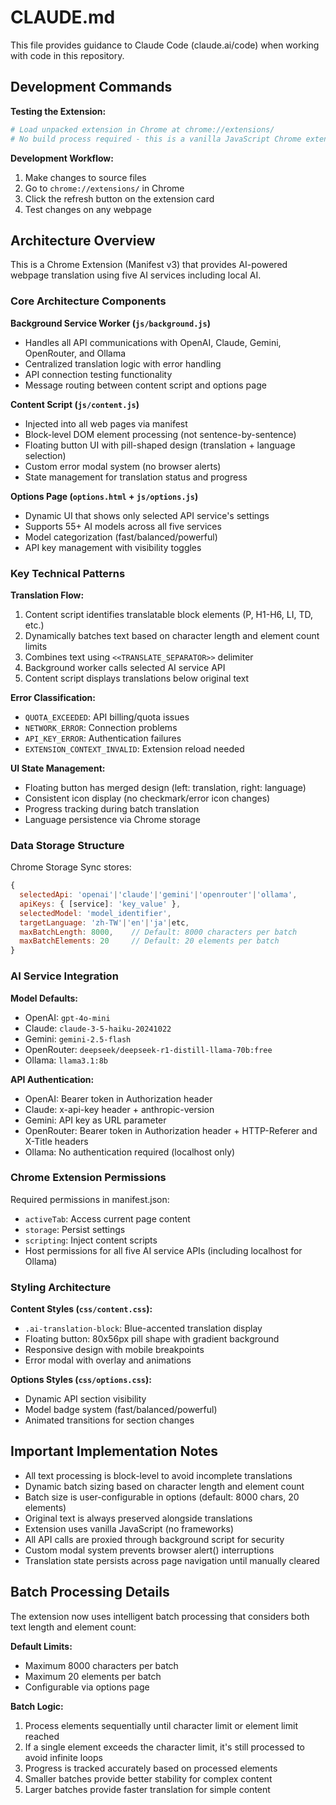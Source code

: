 # CLAUDE.md

This file provides guidance to Claude Code (claude.ai/code) when working with code in this repository.

## Development Commands

**Testing the Extension:**
```bash
# Load unpacked extension in Chrome at chrome://extensions/
# No build process required - this is a vanilla JavaScript Chrome extension
```

**Development Workflow:**
1. Make changes to source files
2. Go to `chrome://extensions/` in Chrome
3. Click the refresh button on the extension card
4. Test changes on any webpage

## Architecture Overview

This is a Chrome Extension (Manifest v3) that provides AI-powered webpage translation using five AI services including local AI.

### Core Architecture Components

**Background Service Worker (`js/background.js`)**
- Handles all API communications with OpenAI, Claude, Gemini, OpenRouter, and Ollama
- Centralized translation logic with error handling
- API connection testing functionality
- Message routing between content script and options page

**Content Script (`js/content.js`)**
- Injected into all web pages via manifest
- Block-level DOM element processing (not sentence-by-sentence)
- Floating button UI with pill-shaped design (translation + language selection)
- Custom error modal system (no browser alerts)
- State management for translation status and progress

**Options Page (`options.html` + `js/options.js`)**
- Dynamic UI that shows only selected API service's settings
- Supports 55+ AI models across all five services
- Model categorization (fast/balanced/powerful)
- API key management with visibility toggles

### Key Technical Patterns

**Translation Flow:**
1. Content script identifies translatable block elements (P, H1-H6, LI, TD, etc.)
2. Dynamically batches text based on character length and element count limits
3. Combines text using `<<TRANSLATE_SEPARATOR>>` delimiter
4. Background worker calls selected AI service API
5. Content script displays translations below original text

**Error Classification:**
- `QUOTA_EXCEEDED`: API billing/quota issues
- `NETWORK_ERROR`: Connection problems  
- `API_KEY_ERROR`: Authentication failures
- `EXTENSION_CONTEXT_INVALID`: Extension reload needed

**UI State Management:**
- Floating button has merged design (left: translation, right: language)
- Consistent icon display (no checkmark/error icon changes)
- Progress tracking during batch translation
- Language persistence via Chrome storage

### Data Storage Structure

Chrome Storage Sync stores:
```javascript
{
  selectedApi: 'openai'|'claude'|'gemini'|'openrouter'|'ollama',
  apiKeys: { [service]: 'key_value' },
  selectedModel: 'model_identifier',
  targetLanguage: 'zh-TW'|'en'|'ja'|etc,
  maxBatchLength: 8000,    // Default: 8000 characters per batch
  maxBatchElements: 20     // Default: 20 elements per batch
}
```

### AI Service Integration

**Model Defaults:**
- OpenAI: `gpt-4o-mini`  
- Claude: `claude-3-5-haiku-20241022`
- Gemini: `gemini-2.5-flash`
- OpenRouter: `deepseek/deepseek-r1-distill-llama-70b:free`
- Ollama: `llama3.1:8b`

**API Authentication:**
- OpenAI: Bearer token in Authorization header
- Claude: x-api-key header + anthropic-version
- Gemini: API key as URL parameter
- OpenRouter: Bearer token in Authorization header + HTTP-Referer and X-Title headers
- Ollama: No authentication required (localhost only)

### Chrome Extension Permissions

Required permissions in manifest.json:
- `activeTab`: Access current page content
- `storage`: Persist settings
- `scripting`: Inject content scripts
- Host permissions for all five AI service APIs (including localhost for Ollama)

### Styling Architecture

**Content Styles (`css/content.css`):**
- `.ai-translation-block`: Blue-accented translation display
- Floating button: 80x56px pill shape with gradient background
- Responsive design with mobile breakpoints
- Error modal with overlay and animations

**Options Styles (`css/options.css`):**
- Dynamic API section visibility
- Model badge system (fast/balanced/powerful)
- Animated transitions for section changes

## Important Implementation Notes

- All text processing is block-level to avoid incomplete translations
- Dynamic batch sizing based on character length and element count
- Batch size is user-configurable in options (default: 8000 chars, 20 elements)
- Original text is always preserved alongside translations
- Extension uses vanilla JavaScript (no frameworks)
- All API calls are proxied through background script for security
- Custom modal system prevents browser alert() interruptions
- Translation state persists across page navigation until manually cleared

## Batch Processing Details

The extension now uses intelligent batch processing that considers both text length and element count:

**Default Limits:**
- Maximum 8000 characters per batch
- Maximum 20 elements per batch
- Configurable via options page

**Batch Logic:**
1. Process elements sequentially until character limit or element limit reached
2. If a single element exceeds the character limit, it's still processed to avoid infinite loops
3. Progress is tracked accurately based on processed elements
4. Smaller batches provide better stability for complex content
5. Larger batches provide faster translation for simple content